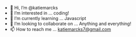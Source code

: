 - 👋 Hi, I’m @katiemarcks
- 👀 I’m interested in ... coding!
- 🌱 I’m currently learning ... Javascript
- 💞️ I’m looking to collaborate on ... Anything and everything!
- 📫 How to reach me ... katiemarcks7@gmail.com

<!---
katiemarcks/katiemarcks is a ✨ special ✨ repository because its `README.md` (this file) appears on your GitHub profile.
You can click the Preview link to take a look at your changes.
--->
